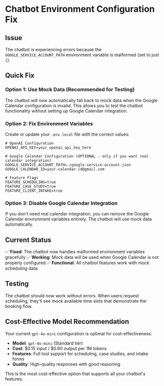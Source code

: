 # Chatbot Environment Configuration Fix

## Issue
The chatbot is experiencing errors because the `GOOGLE_SERVICE_ACCOUNT_PATH` environment variable is malformed (set to just `{`).

## Quick Fix

### Option 1: Use Mock Data (Recommended for Testing)
The chatbot will now automatically fall back to mock data when the Google Calendar configuration is invalid. This allows you to test the chatbot functionality without setting up Google Calendar integration.

### Option 2: Fix Environment Variables

Create or update your `.env.local` file with the correct values:

```env
# OpenAI Configuration
OPENAI_API_KEY=your_openai_api_key_here

# Google Calendar Configuration (OPTIONAL - only if you want real calendar integration)
GOOGLE_SERVICE_ACCOUNT_PATH=./google-service-account.json
GOOGLE_CALENDAR_ID=your-calendar-id@gmail.com

# Feature Flags
FEATURE_SCHEDULING=true
FEATURE_CASE_STUDY=true
FEATURE_CLIENT_INTAKE=true
```

### Option 3: Disable Google Calendar Integration
If you don't need real calendar integration, you can remove the Google Calendar environment variables entirely. The chatbot will use mock data automatically.

## Current Status
✅ **Fixed**: The chatbot now handles malformed environment variables gracefully
✅ **Working**: Mock data will be used when Google Calendar is not properly configured
✅ **Functional**: All chatbot features work with mock scheduling data

## Testing
The chatbot should now work without errors. When users request scheduling, they'll see mock available time slots that demonstrate the booking flow.

## Cost-Effective Model Recommendation
Your current `gpt-4o-mini` configuration is optimal for cost-effectiveness:

- **Model**: `gpt-4o-mini` (Standard tier)
- **Cost**: $0.15 input / $0.60 output per 1M tokens
- **Features**: Full tool support for scheduling, case studies, and intake forms
- **Quality**: High-quality responses with good reasoning

This is the most cost-effective option that supports all your chatbot's features.


